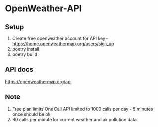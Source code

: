# OpenWeather-API

## Setup

1. Create free openweather account for API key - https://home.openweathermap.org/users/sign_up
2. poetry install
3. poetry build

## API docs

https://openweathermap.org/api


## Note
1. Free plan limits One Call API limited to 1000 calls per day - 5 minutes once should be ok
2. 60 calls per minute for current weather and air pollution data

